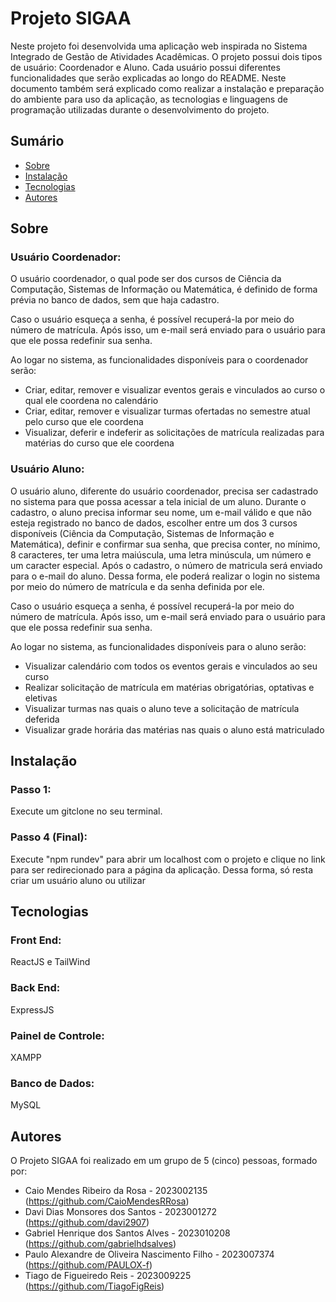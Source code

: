# Projeto SIGAA
Neste projeto foi desenvolvida uma aplicação web inspirada no Sistema Integrado de Gestão de Atividades Acadêmicas. O projeto possui dois tipos de usuário: Coordenador e Aluno.
Cada usuário possui diferentes funcionalidades que serão explicadas ao longo do README. Neste documento também será explicado como realizar a instalação e preparação do ambiente
para uso da aplicação, as tecnologias e linguagens de programação utilizadas durante o desenvolvimento do projeto.

## Sumário
- [Sobre](#sobre)
- [Instalação](#instalação)
- [Tecnologias](#tecnologias)
- [Autores](#autores)

## Sobre

### Usuário Coordenador:
O usuário coordenador, o qual pode ser dos cursos de Ciência da Computação, Sistemas de Informação ou Matemática, é definido de forma prévia no banco de dados, sem que haja cadastro.

Caso o usuário esqueça a senha, é possível recuperá-la por meio do número de matrícula. Após isso, um e-mail será enviado para o usuário para que ele possa redefinir sua senha.

Ao logar no sistema, as funcionalidades disponíveis para o coordenador serão:
- Criar, editar, remover e visualizar eventos gerais e vinculados ao curso o qual ele coordena no calendário
- Criar, editar, remover e visualizar turmas ofertadas no semestre atual pelo curso que ele coordena
- Visualizar, deferir e indeferir as solicitações de matrícula realizadas para matérias do curso que ele coordena

### Usuário Aluno:
O usuário aluno, diferente do usuário coordenador, precisa ser cadastrado no sistema para que possa acessar a tela inicial de um aluno. Durante o cadastro, o aluno precisa informar
seu nome, um e-mail válido e que não esteja registrado no banco de dados, escolher entre um dos 3 cursos disponíveis (Ciência da Computação, Sistemas de Informação e Matemática),
definir e confirmar sua senha, que precisa conter, no mínimo, 8 caracteres, ter uma letra maiúscula, uma letra minúscula, um número e um caracter especial. Após o cadastro, 
o número de matricula será enviado para o e-mail do aluno. Dessa forma, ele poderá realizar o login no sistema por meio do número de matrícula e da senha definida por ele.

Caso o usuário esqueça a senha, é possível recuperá-la por meio do número de matrícula. Após isso, um e-mail será enviado para o usuário para que ele possa redefinir sua senha.

Ao logar no sistema, as funcionalidades disponíveis para o aluno serão:
- Visualizar calendário com todos os eventos gerais e vinculados ao seu curso
- Realizar solicitação de matrícula em matérias obrigatórias, optativas e eletivas
- Visualizar turmas nas quais o aluno teve a solicitação de matrícula deferida
- Visualizar grade horária das matérias nas quais o aluno está matriculado

## Instalação
### Passo 1:
Execute um gitclone no seu terminal.

### Passo 4 (Final):
Execute "npm rundev" para abrir um localhost com o projeto e clique no link para ser redirecionado para a página da aplicação. Dessa forma, só resta criar um usuário aluno ou
utilizar 

## Tecnologias
### Front End:
ReactJS e TailWind

### Back End:
ExpressJS

### Painel de Controle:
XAMPP

### Banco de Dados:
MySQL

## Autores
O Projeto SIGAA foi realizado em um grupo de 5 (cinco) pessoas, formado por:
- Caio Mendes Ribeiro da Rosa - 2023002135 (https://github.com/CaioMendesRRosa)
- Davi Dias Monsores dos Santos - 2023001272 (https://github.com/davi2907)
- Gabriel Henrique dos Santos Alves - 2023010208 (https://github.com/gabrielhdsalves)
- Paulo Alexandre de Oliveira Nascimento Filho - 2023007374 (https://github.com/PAULOX-f)
- Tiago de Figueiredo Reis - 2023009225 (https://github.com/TiagoFigReis)
